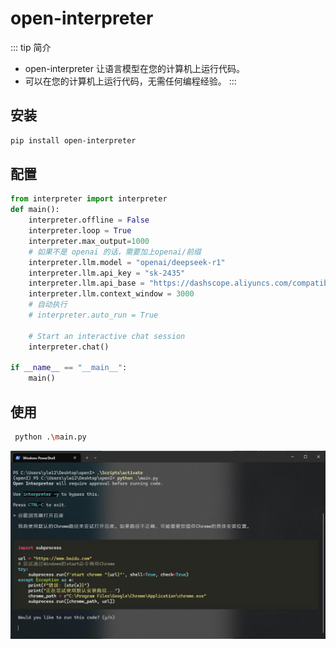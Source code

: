 # open-interpreter

::: tip 简介

* open-interpreter 让语言模型在您的计算机上运行代码。
* 可以在您的计算机上运行代码，无需任何编程经验。
:::

## 安装

```bash
pip install open-interpreter
```

## 配置

```python
from interpreter import interpreter
def main():
    interpreter.offline = False
    interpreter.loop = True
    interpreter.max_output=1000
    # 如果不是 openai 的话，需要加上openai/前缀
    interpreter.llm.model = "openai/deepseek-r1"
    interpreter.llm.api_key = "sk-2435"
    interpreter.llm.api_base = "https://dashscope.aliyuncs.com/compatible-mode/v1"
    interpreter.llm.context_window = 3000
    # 自动执行
    # interpreter.auto_run = True

    # Start an interactive chat session
    interpreter.chat()

if __name__ == "__main__":
    main()

```

## 使用

```bash
 python .\main.py
 ```

![图片](wechat_2025-02-26_153303_363.jpg)
